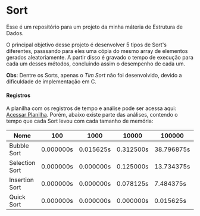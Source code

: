 # Sort
Esse é um repositório para um projeto da minha máteria de Estrutura de Dados.

O principal objetivo desse projeto é desenvolver 5 tipos de Sort's diferentes, passsando para eles uma cópia do mesmo array de elementos gerados aleatoriamente. A partir disso é gravado o tempo de execução para cada um desses métodos, concluindo assim o desempenho de cada um.

**Obs**: Dentre os Sorts, apenas o *Tim Sort* não foi desenvolvido, devido a dificuldade de implementação em C.

#### Registros

A planilha com os registros de tempo e análise pode ser acessa aqui: [Acessar Planilha](https://docs.google.com/spreadsheets/d/1rduPTL7Xy8Fappm62YN7jalKRQCrMBkTPB-dpRe2-P8/edit?usp=sharing). Porém, abaixo existe parte das análises, contendo o tempo que cada Sort levou com cada tamanho de memória:

|Nome       |100|1000|10000|100000|1000000|
|-----------|---|----|-----|------|-------|
|Bubble Sort| 0.000000s | 0.015625s | 0.312500s | 38.796875s | 3863.937500s |
|Selection Sort| 0.000000s | 0.000000s | 0.125000s | 13.734375s | 1367.734375s |
|Insertion Sort| 0.000000s | 0.000000s | 0.078125s | 7.484375s | 840.046875s |
|Quick Sort| 0.000000s | 0.000000s | 0.000000s | 0.015625s | 0.171875s |
